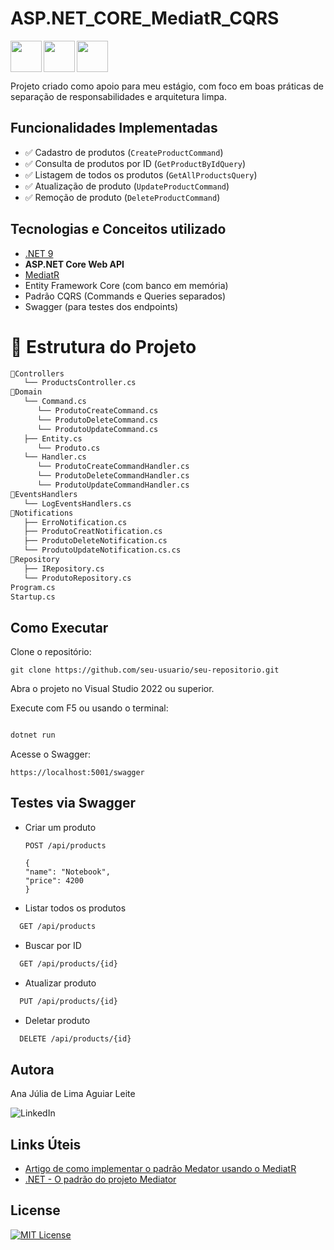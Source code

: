 # ASP.NET_CORE_MediatR_CQRS

<img src="https://cdn.jsdelivr.net/gh/devicons/devicon@latest/icons/csharp/csharp-original.svg" align="left" width="50" height="50"/>
<img src="https://cdn.jsdelivr.net/gh/devicons/devicon@latest/icons/dotnetcore/dotnetcore-original.svg" align="left" width="50" height="50"/>
<img src="https://cdn.jsdelivr.net/gh/devicons/devicon@latest/icons/visualstudio/visualstudio-original.svg" align="center" width="50" height="50"/> 

Projeto criado como apoio para meu estágio, com foco em boas práticas de separação de responsabilidades e arquitetura limpa.

## Funcionalidades Implementadas

- ✅ Cadastro de produtos (`CreateProductCommand`)
- ✅ Consulta de produtos por ID (`GetProductByIdQuery`)
- ✅ Listagem de todos os produtos (`GetAllProductsQuery`)
- ✅ Atualização de produto (`UpdateProductCommand`)
- ✅ Remoção de produto (`DeleteProductCommand`)


## Tecnologias e Conceitos utilizado

- [.NET 9](https://dotnet.microsoft.com/)
- **ASP.NET Core Web API**
- [MediatR](https://github.com/jbogard/MediatR)
- Entity Framework Core (com banco em memória)
- Padrão CQRS (Commands e Queries separados)
- Swagger (para testes dos endpoints)

# 📁 Estrutura do Projeto

```bash
📂Controllers
   └── ProductsController.cs
📂Domain
   └── Command.cs
      └── ProdutoCreateCommand.cs
      └── ProdutoDeleteCommand.cs
      └── ProdutoUpdateCommand.cs
   ├── Entity.cs
      └── Produto.cs
   └── Handler.cs
      └── ProdutoCreateCommandHandler.cs
      └── ProdutoDeleteCommandHandler.cs
      └── ProdutoUpdateCommandHandler.cs
📂EventsHandlers
   └── LogEventsHandlers.cs
📂Notifications
   ├── ErroNotification.cs
   ├── ProdutoCreatNotification.cs
   ├── ProdutoDeleteNotification.cs
   └── ProdutoUpdateNotification.cs.cs
📂Repository
   ├── IRepository.cs
   └── ProdutoRepository.cs
Program.cs
Startup.cs
```

## Como Executar

Clone o repositório:

    git clone https://github.com/seu-usuario/seu-repositorio.git

Abra o projeto no Visual Studio 2022 ou superior.

Execute com F5 ou usando o terminal:

```bash

dotnet run

```

Acesse o Swagger:

    https://localhost:5001/swagger

## Testes via Swagger

  - Criar um produto
  
        POST /api/products

        {
        "name": "Notebook",
        "price": 4200
        }


  - Listar todos os produtos
``` bash
  GET /api/products
```

  - Buscar por ID
``` bash
  GET /api/products/{id}
```

  - Atualizar produto
``` bash
  PUT /api/products/{id}
```

  - Deletar produto
``` bash
  DELETE /api/products/{id}
```

## Autora

Ana Júlia de Lima Aguiar Leite

<a href="https://www.linkedin.com/in/anajulialimaleite/" style="text-decoration:none" target="_blank" rel="noopener noreferrer">
    <img src="https://img.shields.io/badge/Linkedin-%231C003F?style=for-the-badge&logo=LinkedIn&logoColor=white" alt="LinkedIn"/>
</a>

## Links Úteis

- [Artigo de como implementar o padrão Medator usando o MediatR](https://macoratti.net/20/07/aspc_mediatr1.htm)  
- [.NET - O padrão do projeto Mediator](https://www.macoratti.net/11/06/pp_med1.htm)

## License

[![MIT License](https://img.shields.io/badge/License-MIT-%231C003F.svg)](./LICENSE)

